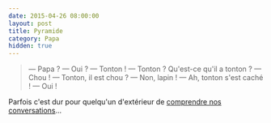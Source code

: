 ```yaml
---
date: 2015-04-26 08:00:00
layout: post
title: Pyramide
category: Papa
hidden: true
---
```


> — Papa ?
> — Oui ?
> — Tonton !
> — Tonton ? Qu'est-ce qu'il a tonton ?
> — Chou !
> — Tonton, il est chou ?
> — Non, lapin !
> — Ah, tonton s'est caché !
> — Oui !

Parfois c'est dur pour quelqu'un d'extérieur de [comprendre nos conversations](https://www.youtube.com/watch?v=yfJ1GDTCNZU)...
